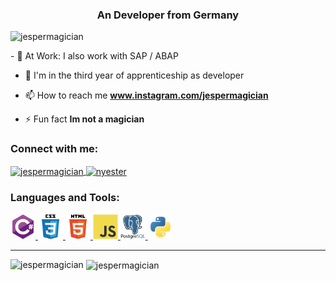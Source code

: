 <h3 align="center">An Developer from Germany</h3>

<p align="left"> <img src="https://komarev.com/ghpvc/?username=jespermagician&label=Profile%20views&color=469f04&style=flat-square" alt="jespermagician" /> </p>

<p align="left">   
- 📁 At Work: I also work with SAP / ABAP

- 📝 I'm in the third year of apprenticeship as developer 

- 📫 How to reach me **www.instagram.com/jespermagician**

- ⚡ Fun fact **Im not a magician**
<h3 align="left">Connect with me:</h3>

<p align="left">
  <a href="https://instagram.com/jespermagician" target="blank"><img align="center" src="https://raw.githubusercontent.com/rahuldkjain/github-profile-readme-generator/master/src/images/icons/Social/instagram.svg" alt="jespermagician" height="30" width="40" />
  </a>
<a href="https://www.leetcode.com/nyester" target="blank"><img align="center" src="https://raw.githubusercontent.com/rahuldkjain/github-profile-readme-generator/master/src/images/icons/Social/leet-code.svg" alt="nyester" height="30" width="40" /></a>
</p>

<h3 align="left">Languages and Tools:</h3>
  <a href="https://www.w3schools.com/cs/" target="_blank" rel="noreferrer"> 
    <img src="https://raw.githubusercontent.com/devicons/devicon/master/icons/csharp/csharp-original.svg" alt="csharp" width="40" height="40"/> </a> 
  <a href="https://www.w3schools.com/css/" target="_blank" rel="noreferrer"> 
    <img src="https://raw.githubusercontent.com/devicons/devicon/master/icons/css3/css3-original-wordmark.svg" alt="css3" width="40" height="40"/> 
  </a> 
  <a href="https://www.w3.org/html/" target="_blank" rel="noreferrer"> 
    <img src="https://raw.githubusercontent.com/devicons/devicon/master/icons/html5/html5-original-wordmark.svg" alt="html5" width="40" height="40"/> 
  </a> 
  <a href="https://developer.mozilla.org/en-US/docs/Web/JavaScript" target="_blank" rel="noreferrer"> 
    <img src="https://raw.githubusercontent.com/devicons/devicon/master/icons/javascript/javascript-original.svg" alt="javascript" width="40" height="40"/> 
  <a href="https://www.postgresql.org" target="_blank" rel="noreferrer"> 
    <img src="https://raw.githubusercontent.com/devicons/devicon/master/icons/postgresql/postgresql-original-wordmark.svg" alt="postgresql" width="40" height="40"/> </a> 
  <a href="https://www.python.org" target="_blank" rel="noreferrer"> 
    <img src="https://raw.githubusercontent.com/devicons/devicon/master/icons/python/python-original.svg" alt="python" width="40" height="40"/> 
  </a> 
</p>
<hr>

<p><img align="left" src="https://github-readme-stats.vercel.app/api/top-langs?username=jespermagician&show_icons=true&theme=dark&locale=en&layout=compact" alt="jespermagician" /></p>

<p>&nbsp;<img align="center" src="https://github-readme-stats.vercel.app/api?username=jespermagician&show_icons=true&theme=dark&locale=en" alt="jespermagician" /></p>
